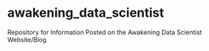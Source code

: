 # awakening_data_scientist
Repository for Information Posted on the Awakening Data Scientist Website/Blog 
